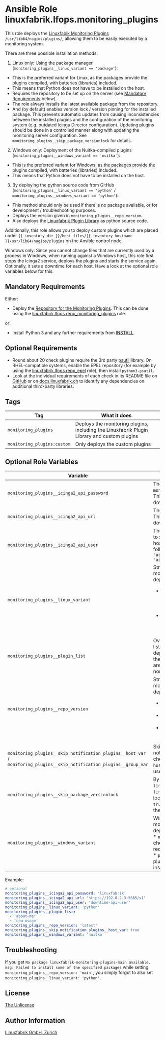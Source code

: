 # Ansible Role linuxfabrik.lfops.monitoring_plugins

This role deploys the [Linuxfabik Monitoring Plugins](https://github.com/Linuxfabrik/monitoring-plugins) `/usr/lib64/nagios/plugins/`, allowing them to be easily executed by a monitoring system.

There are three possible installation methods:

1. Linux only: Using the package manager (`monitoring_plugins__linux_variant == 'package'`):
* This is the preferred variant for Linux, as the packages provide the plugins compiled, with batteries (libraries) included.
* This means that Python does not have to be installed on the host.
* Requires the repository to be set up on the server (see [Mandatory Requirements](#mandatory-requirements) below).
* The role always installs the latest available package from the repository.
* And (by default) enables version lock / version pinning for the installed package. This prevents automatic updates from causing inconsistencies between the installed plugins and the configuration of the monitoring system (e.g. outdated Icinga Director configuration). Updating plugins should be done in a controlled manner along with updating the monitoring server configuration. See `monitoring_plugins__skip_package_versionlock` for details.

2. Windows only: Deployment of the Nuitka-compiled plugins (`monitoring_plugins__windows_variant == 'nuitka'`):
* This is the preferred variant for Windows, as the packages provide the plugins compiled, with batteries (libraries) included.
* This means that Python does not have to be installed on the host.

3. By deploying the python source code from GitHub (`monitoring_plugins__linux_variant == 'python'` / `monitoring_plugins__windows_variant == 'python'`):
* This method should only be used if there is no package available, or for development / troubleshooting purposes.
* Deploys the version given in `monitoring_plugins__repo_version`.
* Also deploys the [Linuxfabrik Plugin Library](https://github.com/Linuxfabrik/monitoring-plugins) as python source code.

Additionally, this role allows you to deploy custom plugins which are placed under `{{ inventory_dir }}/host_files/{{ inventory_hostname }}/usr/lib64/nagios/plugins` on the Ansible control node.

Windows only: Since you cannot change files that are currently used by a process in Windows, when running against a Windows host, this role first stops the Icinga2 service, deploys the plugins and starts the service again. Optionally, it sets a downtime for each host. Have a look at the optional role variables below for this.


## Mandatory Requirements

Either:
* Deploy the [Repository for the Monitoring Plugins](https://repo.linuxfabrik.ch/monitoring-plugins/). This can be done using the [linuxfabrik.lfops.repo_monitoring_plugins](https://github.com/Linuxfabrik/lfops/tree/main/roles/repo_monitoring_plugins) role.

or:
* Install Python 3 and any further requirements from [INSTALL](https://github.com/Linuxfabrik/monitoring-plugins/blob/main/INSTALL.rst#python-run-from-source-code).


## Optional Requirements

* Round about 20 check plugins require the 3rd party [psutil](https://psutil.readthedocs.io/en/latest/) library. On RHEL-compatible systems, enable the EPEL repository (for example by using the [linuxfabrik.lfops.repo_epel](https://github.com/Linuxfabrik/lfops/tree/main/roles/repo_epel) role), then install `python3-psutil`.
* Look at the individual requirements of each check in its README file on [GitHub](https://github.com/Linuxfabrik/monitoring-plugins) or on [docs.linuxfabrik.ch](https://docs.linuxfabrik.ch/monitoring-plugins/000-check-plugins.html) to identify any dependencies on additional third-party libraries.


## Tags

| Tag                                 | What it does                                                                                |
| ---                                 | ------------                                                                                |
| `monitoring_plugins`                | Deploys the monitoring plugins, including the Linuxfabrik Plugin Library and custom plugins |
| `monitoring_plugins:custom`         | Only deploys the custom plugins                                                             |


## Optional Role Variables

| Variable | Description | Default Value |
| -------- | ----------- | ------------- |
| `monitoring_plugins__icinga2_api_password` | The password of the `monitoring_plugins__icinga2_api_user`. This is required to schedule a downtime for Windows hosts. | unset |
| `monitoring_plugins__icinga2_api_url` | The address of the Icinga2 master API. This is required to schedule a downtime for Windows hosts. | unset |
| `monitoring_plugins__icinga2_api_user` | The Icinga2 API user. This is required to schedule a downtime for Windows hosts. Therefore, it needs to have the following permissions: `permissions = [ "actions/schedule-downtime", "actions/remove-downtime" ]` | unset |
| `monitoring_plugins__linux_variant` | String. Linux only. Which variant of the monitoring plugins should be deployed? Possible options:<ul><li>`package`: Deploy the packages with the checks compiled by pyinstaller. This does not require Python on the system.</li><li>`python`: Deploy the plugins as source code. This requires Python to be installed.</li></ul> | `'package'` |
| `monitoring_plugins__plugin_list` | Overwrite the automatically generated list of monitoring plugins that should be deployed. Note: This does not work for the compiled Nuitka plugins, (as they are all packaged in a single zip-file), nor with the RPM / DEB packages. | unset |
| `monitoring_plugins__repo_version` | String. Linux only: Which version of the monitoring plugins should be deployed? Possible options: <ul><li>`latest`: The **latest stable** release. See the [Releases](https://github.com/Linuxfabrik/monitoring-plugins/releases).</li><li>`main`: The development version. Use with care.</li><li>A specific release, for example `2022030201`. See the [Releases](https://github.com/Linuxfabrik/monitoring-plugins/releases).</li></ul> | `'{{ lfops__monitoring_plugins_version \| default("latest") }}'` |
| `monitoring_plugins__skip_notification_plugins__host_var` / `monitoring_plugins__skip_notification_plugins__group_var` | Skips the deployment of the notification-plugins (in addition to the check-plugins). For the usage in `host_vars` / `group_vars` (can only be used in one group at a time). | `true` |
| `monitoring_plugins__skip_package_versionlock` | By default, the version of the `linuxfabrik-monitoring-plugins` (and `linuxfabrik-notification-plugins`) is locked after installation. Setting this to `true` skips this step (and never unlocks the version pinning again). | `false` |
| `monitoring_plugins__windows_variant` | Windows only. Which variant of the monitoring plugins should be deployed? Possible options:<br> * `nuitka`: Deploy the nuitka-compiled checks (EXE files). This does not require Python on the system.<br> * `python`: Deploy the plain Python plugins. This requires Python to be installed on Windows. | `'nuitka'` |

Example:
```yaml
# optional
monitoring_plugins__icinga2_api_password: 'linuxfabrik'
monitoring_plugins__icinga2_api_url: 'https://192.0.2.3:5665/v1'
monitoring_plugins__icinga2_api_user: 'downtime-api-user'
monitoring_plugins__linux_variant: 'python'
monitoring_plugins__plugin_list:
  - 'about-me'
  - 'cpu-usage'
monitoring_plugins__repo_version: 'latest'
monitoring_plugins__skip_notification_plugins__host_var: true
monitoring_plugins__windows_variant: 'nuitka'
```


## Troubleshooting

If you get `No package linuxfabrik-monitoring-plugins-main available. msg: Failed to install some of the specified packages` while setting `monitoring_plugins__repo_version: 'main'`, you simply forgot to also set `monitoring_plugins__linux_variant: 'python'`.


## License

[The Unlicense](https://unlicense.org/)


## Author Information

[Linuxfabrik GmbH, Zurich](https://www.linuxfabrik.ch)

